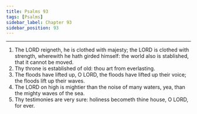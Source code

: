 ```yaml
---
title: Psalms 93
tags: [Psalms]
sidebar_label: Chapter 93
sidebar_position: 93
---
```


---
1. The LORD reigneth, he is clothed with majesty; the LORD is clothed with strength, wherewith he hath girded himself: the world also is stablished, that it cannot be moved.
2. Thy throne is established of old: thou art from everlasting.
3. The floods have lifted up, O LORD, the floods have lifted up their voice; the floods lift up their waves.
4. The LORD on high is mightier than the noise of many waters, yea, than the mighty waves of the sea.
5. Thy testimonies are very sure: holiness becometh thine house, O LORD, for ever.
